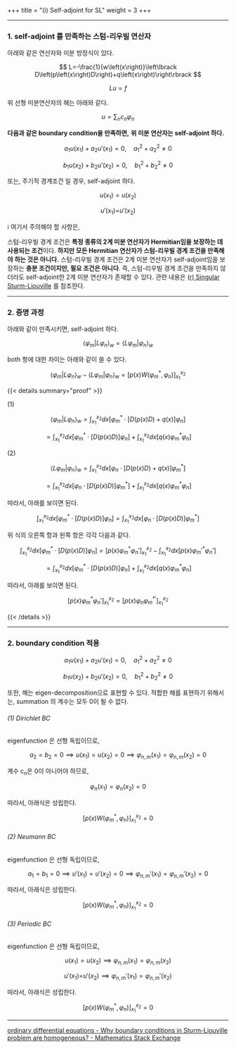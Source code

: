 +++
title = "(i) Self-adjoint for SL"
weight = 3
+++

---

### 1. self-adjoint 를 만족하는 스텀-리우빌 연산자

아래와 같은 연산자와 미분 방정식이 있다.

$$
L=-\frac{1}{w\left(x\right)}\left\lbrack D\left(p\left(x\right)D\right)+q\left(x\right)\right\rbrack 
$$

$$
Lu=f
$$

위 선형 미분연산자의 해는 아래와 같다.

$$
u=\sum_{n}c_{n}\varphi_{n}
$$

**다음과 같은 boundary condition을 만족하면,** **위 미분 연산자는 self-adjoint 하다.**

$$
a_1u\left(x_1\right)+a_2u'\left(x_1\right)=0,\quad a_1^2+a_2^2\ne0 
$$

$$
b_1u\left(x_2\right)+b_2u'\left(x_2\right)=0,\quad b_1^2+b_2^2\ne0
$$

또는, 주기적 경계조건 일 경우, self-adjoint 하다.

$$
u\left(x_1\right)=u\left(x_2\right) 
$$

$$
u'\left(x_1\right)=_{}u'\left(x_2\right)
$$

ℹ️ 여기서 주의해야 할 사항은,

스텀-리우빌 경계 조건은 **특정 종류의 2계 미분 연산자가 Hermitian임을 보장하는 데 사용되는 조건**이다. **하지만 모든 Hermitian 연산자가 스텀-리우빌 경계 조건을 만족해야 하는 것은 아니다.** 스텀-리우빌 경계 조건은 2계 미분 연산자가 self-adjoint임을 보장하는 **충분 조건이지만, 필요 조건은 아니다**. 즉, 스텀-리우빌 경계 조건을 만족하지 않더라도 self-adjoint한 2계 미분 연산자가 존재할 수 있다. 관련 내용은 [(r) Singular Sturm-Liouville](r_Singular_Sturm_Liouville.md) 를 참조한다.

---

### 2. 증명 과정

아래와 같이 만족시키면, self-adjoint 하다.

$$
\langle\varphi_{m}|L\varphi_{n}\rangle_{w}=\langle L\varphi_{m}|\varphi_{n}\rangle_{w}
$$

both 항에 대한 차이는 아래와 같이 쓸 수 있다.

$$
\langle\varphi_{m}|L\varphi_{n}\rangle_{w}-\langle L\varphi_{m}|\varphi_{n}\rangle_{w}=\left\lbrack p\left(x\right)W\left(\varphi_{m}^{\ast},\varphi_{n}\right)\right\rbrack_{x_1}^{x_2}
$$

{{< details summary="proof" >}}

(1)

$$
\langle\varphi_{m}|L\varphi_{n}\rangle _{w}=\int_{x_1}^{x_2}dx\left\lbrack\varphi_{m}^{\ast}\cdot\left\lbrack D\left(p\left(x\right)D\right)+q \left(x\right) \right\rbrack \varphi_{n} \right\rbrack
$$

$$
=\int_{x_1}^{x_2}dx \left\lbrack\varphi_{m}^{\ast} \cdot \left \lbrack D \left(p\left(x\right)D\right) \right\rbrack \varphi_{n}\right\rbrack + \int_{x_1}^{x_2}dx \left\lbrack q\left(x\right)\varphi_{m}^{\ast} \varphi_{n} \right\rbrack
$$

(2)

$$
\langle L\varphi_{m}|\varphi_{n}\rangle _{w}=\int_{x_1}^{x_2}dx\left\lbrack\varphi_{n}\cdot\left\lbrack D\left(p\left(x\right)D\right)+q\left(x\right)\right\rbrack\varphi_{m}^{\ast}\right\rbrack 
$$

$$
=\int_{x_1}^{x_2}dx\left\lbrack\varphi_{n}\cdot\left\lbrack D\left(p\left(x\right)D\right)\right\rbrack\varphi_{m}^{\ast}\right\rbrack+\int_{x_1}^{x_2}dx\left\lbrack q\left(x\right)\varphi_{m}^{\ast}\varphi_{n}\right\rbrack
$$

따라서, 아래를 보이면 된다.

$$
\int_{x_1}^{x_2}dx\left\lbrack\varphi_{m}^{\ast}\cdot\left\lbrack D\left(p\left(x\right)D\right)\right\rbrack\varphi_{n}\right\rbrack=\int_{x_1}^{x_2}dx\left\lbrack\varphi_{n}\cdot\left\lbrack D\left(p\left(x\right)D\right)\right\rbrack\varphi_{m}^{\ast}\right\rbrack
$$

위 식의 오른쪽 항과 왼쪽 항은 각각 다음과 같다.

$$
\int_{x_1}^{x_2}dx\left\lbrack\varphi_{m}^{\ast}\cdot\left\lbrack D\left(p\left(x\right)D\right)\right\rbrack\varphi_{n}\right\rbrack=\left\lbrack p\left(x\right)\varphi_{m}^{\ast}\varphi_{n}'\right\rbrack_{x_1}^{x_2}-\int_{x_1}^{x_2}dx\left\lbrack p\left(x\right)\varphi_{m}'^{\ast}\varphi_{n}'\right\rbrack 
$$

$$
=\int_{x_1}^{x_2}dx\left\lbrack\varphi_{m}^{\ast}\cdot\left\lbrack D\left(p\left(x\right)D\right)\right\rbrack\varphi_{n}\right\rbrack+\int_{x_1}^{x_2}dx\left\lbrack q\left(x\right)\varphi_{m}^{\ast}\varphi_{n}\right\rbrack
$$

따라서, 아래를 보이면 된다.

$$
\left\lbrack p\left(x\right)\varphi_{m}^{\ast}\varphi_{n}'\right\rbrack_{x_1}^{x_2}=\left\lbrack p\left(x\right)\varphi_{n}\varphi_{m}^{\ast\prime}\right\rbrack_{x_1}^{x_2}
$$

{{< /details >}}

---

### 2. boundary condition 적용

$$
a_1u\left(x_1\right)+a_2u'\left(x_1\right)=0,\quad a_1^2+a_2^2\ne0 
$$

$$
b_1u\left(x_2\right)+b_2u'\left(x_2\right)=0,\quad b_1^2+b_2^2\ne0
$$

또한, 해는 eigen-decomposition으로 표현할 수 있다. 적합한 해를 표현하기 위해서는, summation 의 계수는 모두 0이 될 수 없다.

###### (1) Dirichlet BC

eigenfunction 은 선형 독립이므로,

$$
a_2=b_2=0\implies u\left(x_1\right)=u^{}\left(x_2\right)=0\implies\varphi_{n,m}\left(x_1\right)=\varphi_{n,m}\left(x_2\right)=0
$$

계수 c$_{n}$은 0이 아니어야 하므로,

$$
\varphi_{n}\left(x_1\right)=\varphi_{n}\left(x_2\right)=0
$$

따라서, 아래식은 성립한다.

$$
\left\lbrack p\left(x\right)W\left(\varphi_{m}^{\ast},\varphi_{n}\right)\right\rbrack_{x_1}^{x_2}=0
$$

###### (2) Neumann BC

eigenfunction 은 선형 독립이므로,

$$
a_1=b_1=0\implies u'\left(x_1\right)=u'\left(x_2\right)=0\implies\varphi_{n,m}'\left(x_1\right)=\varphi_{n,m}'\left(x_2\right)=0
$$

따라서, 아래식은 성립한다.

$$
\left\lbrack p\left(x\right)W\left(\varphi_{m}^{\ast},\varphi_{n}\right)\right\rbrack_{x_1}^{x_2}=0
$$

###### (3) Periodic BC

eigenfunction 은 선형 독립이므로,

$$
u\left(x_1\right)=u\left(x_2\right)\implies\varphi_{n,m}\left(x_1\right)=\varphi_{n,m}\left(x_2\right) 
$$

$$
u'\left(x_1\right)=_{}u'\left(x_2\right)\implies\varphi_{n,m}'\left(x_1\right)=\varphi_{n,m}'\left(x_2\right)
$$

따라서, 아래식은 성립한다.

$$
\left\lbrack p\left(x\right)W\left(\varphi_{m}^{\ast},\varphi_{n}\right)\right\rbrack_{x_1}^{x_2}=0
$$

---

[ordinary differential equations - Why boundary conditions in Sturm-Liouville problem are homogeneous? - Mathematics Stack Exchange](https://math.stackexchange.com/questions/2605619/why-boundary-conditions-in-sturm-liouville-problem-are-homogeneous)